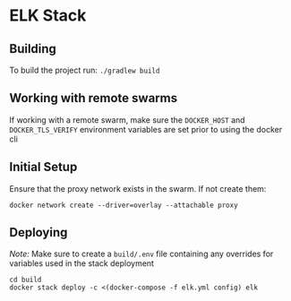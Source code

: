 # ELK Stack

## Building

To build the project run: `./gradlew build`

## Working with remote swarms

If working with a remote swarm, make sure the `DOCKER_HOST` and `DOCKER_TLS_VERIFY` environment variables are set prior to using the docker cli

## Initial Setup

Ensure that the proxy network exists in the swarm. If not create them: 

```
docker network create --driver=overlay --attachable proxy
```
## Deploying

*Note:* Make sure to create a `build/.env` file containing any overrides for variables used in the stack deployment

```
cd build
docker stack deploy -c <(docker-compose -f elk.yml config) elk
```


